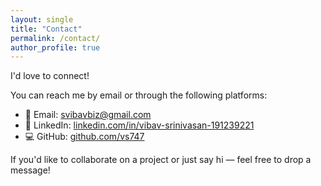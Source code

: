 ```yaml
---
layout: single
title: "Contact"
permalink: /contact/
author_profile: true
---
```


I'd love to connect!

You can reach me by email or through the following platforms:

- 📧 Email: [svibavbiz@gmail.com](mailto:svibavbiz@gmail.com)
- 💼 LinkedIn: [linkedin.com/in/vibav-srinivasan-191239221](https://linkedin.com/in/vibav-srinivasan-191239221)
- 💻 GitHub: [github.com/vs747](https://github.com/vs747)

If you'd like to collaborate on a project or just say hi — feel free to drop a message!
